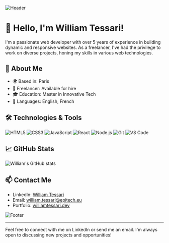 ![Header](https://media.licdn.com/dms/image/D5612AQGvBSM9jA2xhg/article-cover_image-shrink_720_1280/0/1709555541428?e=1727913600&v=beta&t=RggiwS2B_iMqul5u7w52LfMB-CgLaqxjj6_Ev_9F3yE)

# 👋 Hello, I'm William Tessari!

I'm a passionate web developer with over 5 years of experience in building dynamic and responsive websites. As a freelancer, I've had the privilege to work on diverse projects, honing my skills in various web technologies.

## 🚀 About Me

- 🌍 Based in: Paris
- 💼 Freelancer: Available for hire
- 🎓 Education: Master in Innovative Tech
- 💬 Languages: English, French

## 🛠️ Technologies & Tools

![HTML5](https://img.shields.io/badge/-HTML5-E34F26?style=flat-square&logo=html5&logoColor=white)
![CSS3](https://img.shields.io/badge/-CSS3-1572B6?style=flat-square&logo=css3&logoColor=white)
![JavaScript](https://img.shields.io/badge/-JavaScript-F7DF1E?style=flat-square&logo=javascript&logoColor=black)
![React](https://img.shields.io/badge/-React-61DAFB?style=flat-square&logo=react&logoColor=black)
![Node.js](https://img.shields.io/badge/-Node.js-339933?style=flat-square&logo=node-dot-js&logoColor=white)
![Git](https://img.shields.io/badge/-Git-F05032?style=flat-square&logo=git&logoColor=white)
![VS Code](https://img.shields.io/badge/-VS_Code-007ACC?style=flat-square&logo=visual-studio-code&logoColor=white)

## 📈 GitHub Stats

![William's GitHub stats](https://github-readme-stats.vercel.app/api?username=yourusername&show_icons=true&theme=radical)

## 📫 Contact Me

- LinkedIn: [William Tessari](https://www.linkedin.com/in/william-tessari-807313144)
- Email: william.tessari@epitech.eu
- Portfolio: [williamtessari.dev](https://will-tess.com)

![Footer](https://via.placeholder.com/800x100.png?text=Thank+You+for+Visiting+My+Profile)

---

Feel free to connect with me on LinkedIn or send me an email. I'm always open to discussing new projects and opportunities!


